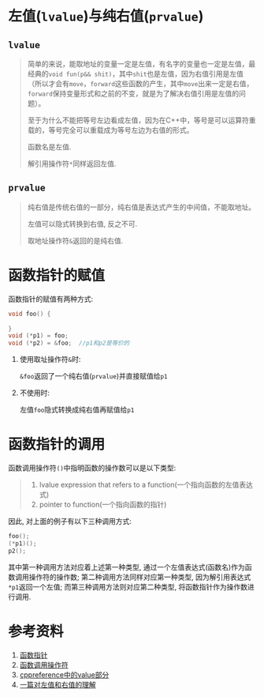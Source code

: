 # 左值(`lvalue`)与纯右值(`prvalue`)

## `lvalue`

>简单的来说，能取地址的变量一定是左值，有名字的变量也一定是左值，最经典的`void fun(p&& shit)`，其中`shit`也是左值，因为右值引用是左值（所以才会有`move`，`forward`这些函数的产生，其中`move`出来一定是右值，`forward`保持变量形式和之前的不变，就是为了解决右值引用是左值的问题）。
>
>至于为什么不能把等号左边看成左值，因为在C++中，等号是可以运算符重载的，等号完全可以重载成为等号左边为右值的形式。
>
>函数名是左值.
>
>解引用操作符`*`同样返回左值.

## `prvalue`

> 纯右值是传统右值的一部分，纯右值是表达式产生的中间值，不能取地址。
>
> 左值可以隐式转换到右值, 反之不可.
>
> 取地址操作符`&`返回的是纯右值.

# 函数指针的赋值

函数指针的赋值有两种方式:

```cpp
void foo() {
    
}
void (*p1) = foo;
void (*p2) = &foo;	//p1和p2是等价的
```

1. 使用取址操作符`&`时:

   `&foo`返回了一个纯右值(`prvalue`)并直接赋值给`p1`

2. 不使用时:

   左值`foo`隐式转换成纯右值再赋值给`p1`

# 函数指针的调用

函数调用操作符`()`中指明函数的操作数可以是以下类型:

> 1. lvalue expression that refers to a function(一个指向函数的左值表达式)
> 2. pointer to function(一个指向函数的指针)

因此, 对上面的例子有以下三种调用方式:

```cpp
foo();
(*p1)();
p2();
```

其中第一种调用方法对应着上述第一种类型, 通过一个左值表达式(函数名)作为函数调用操作符的操作数; 第二种调用方法同样对应第一种类型, 因为解引用表达式`*p1`返回一个左值; 而第三种调用方法则对应第二种类型, 将函数指针作为操作数进行调用.

# 参考资料

1. [函数指针](https://en.cppreference.com/w/cpp/language/pointer)
2. [函数调用操作符](https://en.cppreference.com/w/cpp/language/operator_other)
3. [cppreference中的value部分](https://en.cppreference.com/w/cpp/language/value_category)
4. [一篇对左值和右值的理解](https://nettee.github.io/posts/2018/Understanding-lvalues-and-rvalues-in-C-and-C/)